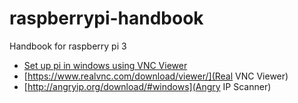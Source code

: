 # raspberrypi-handbook
Handbook for raspberry pi 3  
   - [Set up pi in windows using VNC Viewer](https://youtu.be/NUHRhNB67F4)
   - [https://www.realvnc.com/download/viewer/](Real VNC Viewer)
   - [http://angryip.org/download/#windows](Angry IP Scanner)
